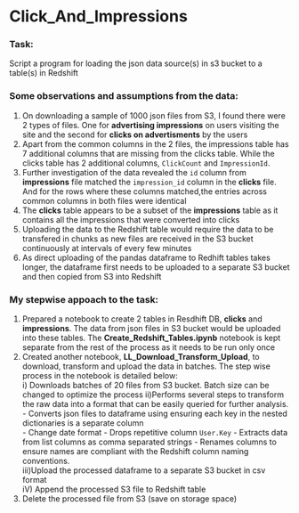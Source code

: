# Click_And_Impressions

### Task:    
Script a program for loading the json data source(s) in s3 bucket to a table(s) in Redshift  

  
### Some observations and assumptions from the data:    
  
1. On downloading a sample of 1000 json files from S3, I found there were 2 types of files. One for **advertising impressions** on users visiting the site and the second for **clicks on advertisments** by the users
2. Apart from the common columns in the 2 files, the impressions table has 7 additional columns that are missing from the clicks table. While the clicks table has 2 additional columns, `ClickCount` and `ImpressionId`.
3. Further investigation of the data revealed the `id` column from **impressions** file matched the `impression_id` column in the **clicks** file. And for the rows where these columns matched,the entries across common columns in both files were identical
4. The **clicks** table appears to be a subset of the **impressions** table as it contains all the impressions that were converted into clicks
5. Uploading the data to the Redshift table would require the data to be transfered in chunks as new files are received in the S3 bucket continuously at intervals of every few minutes
6. As direct uploading of the pandas dataframe to Redhift tables takes longer, the dataframe first needs to be uploaded to a separate S3 bucket and then copied from S3 into Redshift


### My stepwise appoach  to the task:

1. Prepared a notebook to create 2 tables in Resdhift DB, **clicks** and **impressions**. The data from json files in S3 bucket would be uploaded into these tables. The **Create_Redshift_Tables.ipynb** notebook is kept separate from the rest of the process as it needs to be run only once   
2. Created another notebook, **LL_Download_Transform_Upload**, to download, transform and upload the data in batches. The step wise process in the notebook is detailed below:     
     i) Downloads batches of 20 files from S3 bucket. Batch size can be changed to optimize the process 
     ii)Performs several steps to transform the raw data into a format that can be easily queried for further analysis.
        - Converts json files to dataframe using ensuring each key in the nested dictionaries is a separate column    
        - Change date format
        - Drops repetitive column `User.Key`
        - Extracts data from list columns as comma separated strings 
        - Renames columns to ensure names are compliant with the Redshift column naming conventions.  
    iii)Upload the processed dataframe to a separate S3 bucket in csv format   
    iV) Append the processed S3 file to Redshift table
3. Delete the processed file from S3 (save on storage space)
